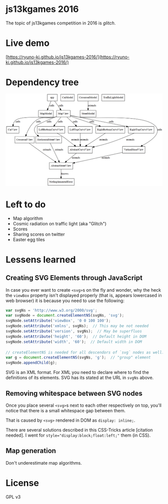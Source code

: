 # js13kgames 2016

The topic of js13kgames competition in 2016 is *glitch*.

# Live demo

[https://ryuno-ki.github.io/js13kgames-2016/](https://ryuno-ki.github.io/js13kgames-2016/)

# Dependency tree

![Dependency tree](dependency-graph.png)

# Left to do

 * Map algorithm
 * Cosmic radiation on traffic light (aka "Glitch")
 * Scores
 * Sharing scores on twitter
 * Easter egg tiles

# Lessens learned

## Creating SVG Elements through JavaScript

In case you ever want to create `<svg>`s on the fly and wonder, why the heck
the `viewBox` property isn't displayed properly (that is, appears lowercased in
web browser) it is because you need to use the following:
```js
var svgNs = 'http://www.w3.org/2000/svg';
var svgNode = document.createElementNS(svgNs, 'svg');
svgNode.setAttribute('viewBox', '0 0 100 100');
svgNode.setAttribute('xmlns', svgNs);  // This may be not needed
svgNode.setAttribute('version', svgNs);  // May be superfluos
svgNode.setAttribute('height', '60');  // Default height in DOM
svgNode.setAttribute('width', '60');  // Default width in DOM

// createElementNS is needed for all descendors of `svg` nodes as well:
var g = document.createElementNS(svgNs, 'g');  // "group" element
svgNode.appendChild(g);
```
SVG is an XML format. For XML you need to declare where to find the definitions
of its elements. SVG has its stated at the URL in `svgNs` above.

## Removing whitespace between SVG nodes

Once you place several `<svg>`s next to each other respectively on top, you'll
notice that there is a small whitespace gap between them.

That is caused by `<svg>` rendered in DOM as `display: inline;`.

There are several solutions described in this CSS-Tricks article
[citation needed]. I went for `style="display:block;float:left;"` them
(in CSS).

## Map generation

Don't underestimate map algorithms.

# License

GPL v3
